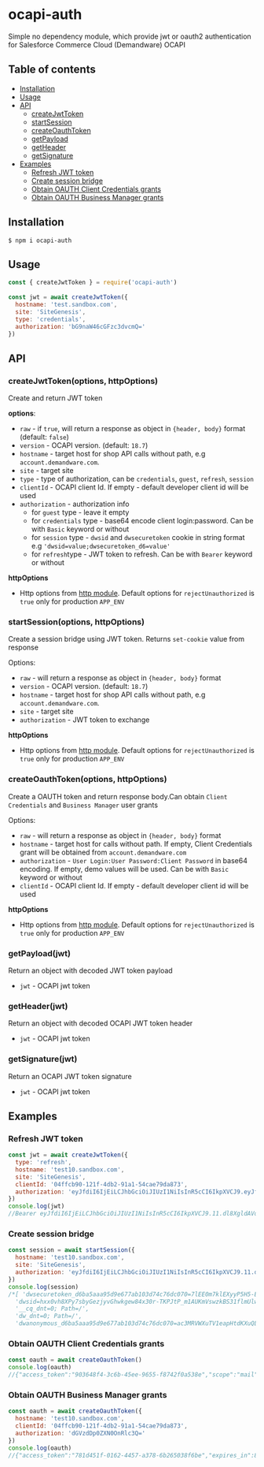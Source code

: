 # ocapi-auth

Simple no dependency module, which provide jwt or oauth2 authentication for Salesforce Commerce Cloud (Demandware) OCAPI

## Table of contents

- [Installation](#installation)
- [Usage](#usage)
- [API](#api)
  - [createJwtToken](#createjwttokenoptions-httpoptions)
  - [startSession](#startsessionoptions-httpoptions)
  - [createOauthToken](#createoauthtokenoptions-httpoptions)
  - [getPayload](#getpayloadjwt)
  - [getHeader](#getheaderjwt)
  - [getSignature](#getsignaturejwt)
- [Examples](#examples)
  - [Refresh JWT token](#refresh-jwt-token)
  - [Create session bridge](#create-session-bridge)
  - [Obtain OAUTH Client Credentials grants](#obtain-oauth-client-credentials-grants)
  - [Obtain OAUTH Business Manager grants](#obtain-oauth-business-manager-grants)

## Installation

`$ npm i ocapi-auth`

## Usage

```javascript
const { createJwtToken } = require('ocapi-auth')
  
const jwt = await createJwtToken({
  hostname: 'test.sandbox.com',
  site: 'SiteGenesis',
  type: 'credentials',
  authorization: 'bG9naW46cGFzc3dvcmQ='
})
```

## API

### createJwtToken(options, httpOptions)

Create and return  JWT token

**options**:
- `raw` - if `true`, will return a response as object in `{header, body}` format (default: `false`)
- `version` - OCAPI version. (default: `18.7`)
- `hostname` - target host for shop API calls without path, e.g `account.demandware.com`.
- `site` - target site
- `type` - type of authorization, can be `credentials`, `guest`, `refresh`, `session`
- `clientId` - OCAPI client Id. If empty - default developer client id will be used
- `authorization` - authorization info
  - for `guest` type - leave it empty
  - for `credentials` type - base64 encode client login:password. Can be with `Basic` keyword or without
  - for `session` type - `dwsid` and `dwsecuretoken` cookie in string format e.g `'dwsid=value;dwsecuretoken_d6=value'`
  - for `refresh`type - JWT token to refresh. Can be with `Bearer` keyword or without

**httpOptions**

- Http options from [http module](https://nodejs.org/api/http.html#http_http_request_options_callback).
Default options for `rejectUnauthorized` is `true` only for production `APP_ENV`

### startSession(options, httpOptions)

Create a session bridge using JWT token. Returns `set-cookie` value from response

Options:
- `raw` - will return a response as object in `{header, body}` format
- `version` - OCAPI version. (default: `18.7`)
- `hostname` - target host for shop API calls without path, e.g `account.demandware.com`.
- `site` - target site
- `authorization` - JWT token to exchange

**httpOptions**

- Http options from [http module](https://nodejs.org/api/http.html#http_http_request_options_callback).
Default options for `rejectUnauthorized` is `true` only for production `APP_ENV`

### createOauthToken(options, httpOptions)

Create a OAUTH token and return response body.Can obtain `Client Credentials` and `Business Manager` user grants

Options:
- `raw` - will return a response as object in `{header, body}` format
- `hostname` - target host for calls without path. If empty, Client Credentials grant will be obtained from `account.demandware.com`
- `authorization` - `User Login:User Password:Client Password` in base64 encoding. If empty, demo values will be used. Can be with `Basic` keyword or without
- `clientId` - OCAPI client Id. If empty - default developer client id will be used

**httpOptions**

- Http options from [http module](https://nodejs.org/api/http.html#http_http_request_options_callback).
Default options for `rejectUnauthorized` is `true` only for production `APP_ENV`

### getPayload(jwt)

Return an object with decoded JWT token payload

- `jwt` - OCAPI jwt token 

### getHeader(jwt)
Return an object with decoded OCAPI JWT token header

- `jwt` - OCAPI jwt token 

### getSignature(jwt)
Return an OCAPI JWT token signature

- `jwt` - OCAPI jwt token

## Examples

### Refresh JWT token

```javascript
const jwt = await createJwtToken({
  type: 'refresh',
  hostname: 'test10.sandbox.com',
  site: 'SiteGenesis',
  clientId: '04ffcb90-121f-4db2-91a1-54cae79da873',
  authorization: 'eyJfdiI6IjEiLCJhbGciOiJIUzI1NiIsInR5cCI6IkpXVCJ9.eyJfdiI6IjEiLCJleHAiOjE1MzQzMzI3NDksImlhdCI6MTUzNDMzMDk0OSwiaXNzIjoiYWFhYWFhYWFhYWFhYWFhYWFhYWFhYWFhYWFhYWFhIiwic3ViIjoie1wiX3ZcIjpcIjFcIixcImN1c3RvbWVyX2luZm9c1237XCJjdXN0b21lcl9pZFwiOlwiYWI0cU1hNEVXTVhOdG1mTlYzdkpod1MyeUFcIixcImd1ZXN0XCI6dHJ1ZX19In0'
})
console.log(jwt)
//Bearer eyJfdiI6IjEiLCJhbGciOiJIUzI1NiIsInR5cCI6IkpXVCJ9.11.dl8XgldAVo8SGRDrrSAdnbD_tnRnfYwIrohjhsPW78JgTif2kukQqnB74RgKHRx6U5CTBee8ktTVwqnmtguRTwnI1NbYsMyf3pCjz67qrqB6NMoNOscFQpcCpgwh0xvlPUqj8j8bBnYTciUues66WeQI38pvTfH4j3oaucbjiNjwkUGCPs_LS_JYaTNhkdqjlRDBcyYo3h8ArKx_5YJK18aynZ00coTdezBKLTzMb7ByQTjiYk7tOi-111-DBFFb11jtaxaA-LwzP8XZrXJ6c_lBPysEJ_y7GwuPU3HuE
```
### Create session bridge

```javascript
const session = await startSession({
  hostname: 'test10.sandbox.com',
  site: 'SiteGenesis',
  authorization: 'eyJfdiI6IjEiLCJhbGciOiJIUzI1NiIsInR5cCI6IkpXVCJ9.11.dl8XgldAVo8SGRDrrSAdnbD_tnRnfYwIrohjhsPW78JgTif2kukQqnB74RgKHRx6U5CTBee8ktTVwqnmtguRTwnI1NbYsMyf3pCjz67qrqB6NMoNOscFQpcCpgwh0xvlPUqj8j8bBnYTciUues66WeQI38pvTfH4j3oaucbjiNjwkUGCPs_LS_JYaTNhkdqjlRDBcyYo3h8ArKx_5YJK18aynZ00coTdezBKLTzMb7ByQTjiYk7tOi-111-DBFFb11jtaxaA-LwzP8XZrXJ6c_lBPysEJ_y7GwuPU3HuE'
})
console.log(session)
/*[ 'dwsecuretoken_d6ba5aaa95d9e677ab103d74c76dc070=7lEE0m7klEXyyP5H5-Ela-9_NTg5JvfQFA==; Version=1; Comment="Demandware Secure Token for site Sites-adidas-GB-Site"; Path=/; Secure; HttpOnly',
  'dwsid=hxx0vh8XPy7sbyGezjyvGhwkgew84x30r-TKPJtP_m1AUKmVswzkBS31flmUlwC1U7meiMxpCby4I8hYR1CXZw==; Path=/; HttpOnly',
  '__cq_dnt=0; Path=/',
  'dw_dnt=0; Path=/',
  'dwanonymous_d6ba5aaa95d9e677ab103d74c76dc070=ac3MRVWXuTV1eapHtdKXuQL3Bt; Version=1; Comment="Demandware anonymous cookie for site Sites-adidas-GB-Site"; Max-Age=15552000; Expires=Mon, 11-Feb-2019 12:03:23 GMT; Path=/' ] */

```
### Obtain OAUTH Client Credentials grants

```javascript
const oauth = await createOauthToken()
console.log(oauth)
//{"access_token":"903648f4-3c6b-45ee-9655-f8742f0a538e","scope":"mail","token_type":"Bearer","expires_in":1799}
```
### Obtain OAUTH Business Manager grants

```javascript
const oauth = await createOauthToken({
  hostname: 'test10.sandbox.com',
  clientId: '04ffcb90-121f-4db2-91a1-54cae79da873',
  authorization: 'dGVzdDp0ZXN0OnRlc3Q='
})
console.log(oauth)
//{"access_token":"781d451f-0162-4457-a378-6b265038f6be","expires_in":899,"token_type":"Bearer"}
```
